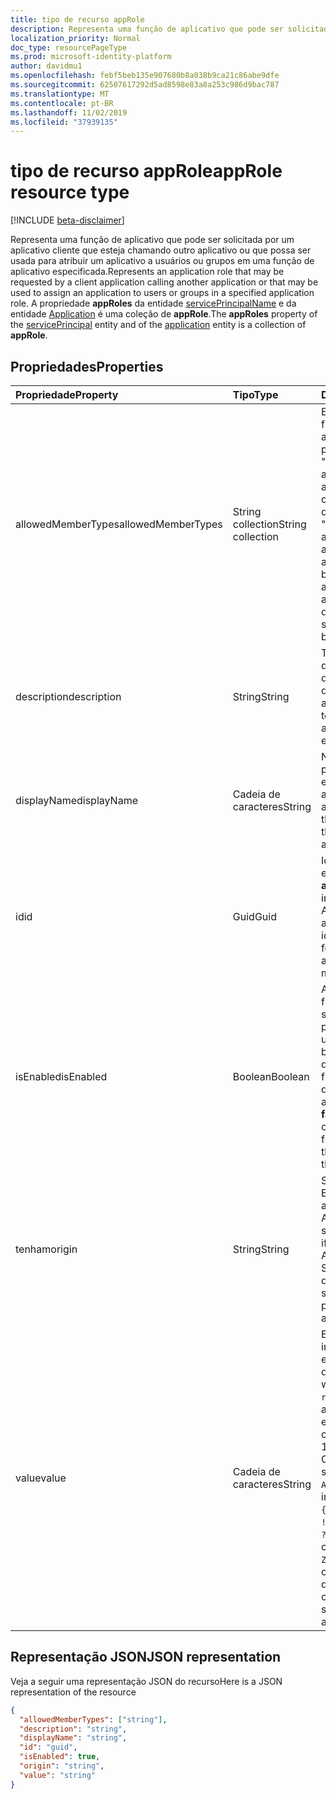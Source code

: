 ```yaml
---
title: tipo de recurso appRole
description: Representa uma função de aplicativo que pode ser solicitada por um aplicativo cliente que esteja chamando outro aplicativo ou que possa ser usada para atribuir um aplicativo a usuários ou grupos em uma função de aplicativo especificada. A propriedade **appRoles** da entidade servicePrincipalName e da entidade Application é uma coleção de **appRole**.
localization_priority: Normal
doc_type: resourcePageType
ms.prod: microsoft-identity-platform
author: davidmu1
ms.openlocfilehash: febf5beb135e907680b8a038b9ca21c86abe9dfe
ms.sourcegitcommit: 62507617292d5ad8598e83a8a253c986d9bac787
ms.translationtype: MT
ms.contentlocale: pt-BR
ms.lasthandoff: 11/02/2019
ms.locfileid: "37939135"
---
```

# <a name="approle-resource-type"></a><span data-ttu-id="7289a-104">tipo de recurso appRole</span><span class="sxs-lookup"><span data-stu-id="7289a-104">appRole resource type</span></span>

[!INCLUDE [beta-disclaimer](../../includes/beta-disclaimer.md)]

<span data-ttu-id="7289a-105">Representa uma função de aplicativo que pode ser solicitada por um aplicativo cliente que esteja chamando outro aplicativo ou que possa ser usada para atribuir um aplicativo a usuários ou grupos em uma função de aplicativo especificada.</span><span class="sxs-lookup"><span data-stu-id="7289a-105">Represents an application role that may be requested by a client application calling another application or that may be used to assign an application to users or groups in a specified application role.</span></span> <span data-ttu-id="7289a-106">A propriedade **appRoles** da entidade [servicePrincipalName](serviceprincipal.md) e da entidade [Application](application.md) é uma coleção de **appRole**.</span><span class="sxs-lookup"><span data-stu-id="7289a-106">The **appRoles** property of the [servicePrincipal](serviceprincipal.md) entity and of the [application](application.md) entity is a collection of **appRole**.</span></span>

## <a name="properties"></a><span data-ttu-id="7289a-107">Propriedades</span><span class="sxs-lookup"><span data-stu-id="7289a-107">Properties</span></span>
| <span data-ttu-id="7289a-108">Propriedade</span><span class="sxs-lookup"><span data-stu-id="7289a-108">Property</span></span>     | <span data-ttu-id="7289a-109">Tipo</span><span class="sxs-lookup"><span data-stu-id="7289a-109">Type</span></span>   |<span data-ttu-id="7289a-110">Descrição</span><span class="sxs-lookup"><span data-stu-id="7289a-110">Description</span></span>|
|:---------------|:--------|:----------|
|<span data-ttu-id="7289a-111">allowedMemberTypes</span><span class="sxs-lookup"><span data-stu-id="7289a-111">allowedMemberTypes</span></span>|<span data-ttu-id="7289a-112">String collection</span><span class="sxs-lookup"><span data-stu-id="7289a-112">String collection</span></span>|<span data-ttu-id="7289a-113">Especifica se essa definição de função de aplicativo pode ser atribuída a usuários e grupos por meio da configuração de "usuário" ou a outros aplicativos (que estão acessando esse aplicativo em cenários de serviço de daemon) definindo como "aplicativo" ou ambos.</span><span class="sxs-lookup"><span data-stu-id="7289a-113">Specifies whether this app role definition can be assigned to users and groups by setting to "User", or to other applications (that are accessing this application in daemon service scenarios) by setting to "Application", or to both.</span></span>|
|<span data-ttu-id="7289a-114">description</span><span class="sxs-lookup"><span data-stu-id="7289a-114">description</span></span>|<span data-ttu-id="7289a-115">String</span><span class="sxs-lookup"><span data-stu-id="7289a-115">String</span></span>|<span data-ttu-id="7289a-116">Texto de ajuda de permissão que aparece nas experiências de consentimento e atribuição de aplicativo de administração.</span><span class="sxs-lookup"><span data-stu-id="7289a-116">Permission help text that appears in the admin app assignment and consent experiences.</span></span>|
|<span data-ttu-id="7289a-117">displayName</span><span class="sxs-lookup"><span data-stu-id="7289a-117">displayName</span></span>|<span data-ttu-id="7289a-118">Cadeia de caracteres</span><span class="sxs-lookup"><span data-stu-id="7289a-118">String</span></span>|<span data-ttu-id="7289a-119">Nome para exibição da permissão que aparece nas experiências de atribuição de aplicativo e consentimento de administrador.</span><span class="sxs-lookup"><span data-stu-id="7289a-119">Display name for the permission that appears in the admin consent and app assignment experiences.</span></span>|
|<span data-ttu-id="7289a-120">id</span><span class="sxs-lookup"><span data-stu-id="7289a-120">id</span></span>|<span data-ttu-id="7289a-121">Guid</span><span class="sxs-lookup"><span data-stu-id="7289a-121">Guid</span></span>|<span data-ttu-id="7289a-122">Identificador de função exclusivo dentro da coleção **appRoles** .</span><span class="sxs-lookup"><span data-stu-id="7289a-122">Unique role identifier inside the **appRoles** collection.</span></span> <span data-ttu-id="7289a-123">Ao criar uma nova função de aplicativo, um novo identificador GUID deve ser fornecido.</span><span class="sxs-lookup"><span data-stu-id="7289a-123">When creating a new app role, a new Guid identifier must be provided.</span></span> |
|<span data-ttu-id="7289a-124">isEnabled</span><span class="sxs-lookup"><span data-stu-id="7289a-124">isEnabled</span></span>|<span data-ttu-id="7289a-125">Boolean</span><span class="sxs-lookup"><span data-stu-id="7289a-125">Boolean</span></span>|<span data-ttu-id="7289a-126">Ao criar ou atualizar uma função de aplicativo, isso deve ser definido como **true** (que é o padrão).</span><span class="sxs-lookup"><span data-stu-id="7289a-126">When creating or updating an app role, this must be set to **true** (which is the default).</span></span> <span data-ttu-id="7289a-127">Para excluir uma função, é necessário primeiro defini-la como **false**.</span><span class="sxs-lookup"><span data-stu-id="7289a-127">To delete a role, this must first be set to **false**.</span></span>  <span data-ttu-id="7289a-128">Nesse ponto, em uma chamada subsequente, essa função pode ser removida.</span><span class="sxs-lookup"><span data-stu-id="7289a-128">At that point, in a subsequent call, this role may be removed.</span></span>|
|<span data-ttu-id="7289a-129">tenham</span><span class="sxs-lookup"><span data-stu-id="7289a-129">origin</span></span>|<span data-ttu-id="7289a-130">String</span><span class="sxs-lookup"><span data-stu-id="7289a-130">String</span></span>| <span data-ttu-id="7289a-131">Somente leitura.</span><span class="sxs-lookup"><span data-stu-id="7289a-131">Read-only.</span></span> <span data-ttu-id="7289a-132">Especifica se a função de aplicativo é definida no objeto Application ou no objeto servicePrincipalName.</span><span class="sxs-lookup"><span data-stu-id="7289a-132">Specifies if the app role is defined on the Application object or on the ServicePrincipal object.</span></span> <span data-ttu-id="7289a-133">_Não_ deve ser incluído em solicitações POST ou patch.</span><span class="sxs-lookup"><span data-stu-id="7289a-133">Must _not_ be included in any POST or PATCH requests.</span></span> |
|<span data-ttu-id="7289a-134">value</span><span class="sxs-lookup"><span data-stu-id="7289a-134">value</span></span>|<span data-ttu-id="7289a-135">Cadeia de caracteres</span><span class="sxs-lookup"><span data-stu-id="7289a-135">String</span></span>|<span data-ttu-id="7289a-136">Especifica o valor que será incluído na `roles` declaração em tokens de autenticação e de acesso.</span><span class="sxs-lookup"><span data-stu-id="7289a-136">Specifies the value which will be included in the `roles` claim in authentication and access tokens.</span></span> <span data-ttu-id="7289a-137">Não deve exceder 120 caracteres de comprimento.</span><span class="sxs-lookup"><span data-stu-id="7289a-137">Must not exceed 120 characters in length.</span></span> <span data-ttu-id="7289a-138">Caracteres `:` `!` `#` `$` permitidos são `%` `&` `'` `(` `)` `*` `+` `,` `-` `.` `/` `:` `;` <code>&lt;</code> `=` <code>&gt;</code> `?` `A-Z` como os caracteres nos intervalos `a-z`e. `0-9` `^` `@` `[` `]` `+` `_` <code>&#96;</code> `{` <code>&#124;</code> `}` `~`</span><span class="sxs-lookup"><span data-stu-id="7289a-138">Allowed characters are `:` `!` `#` `$` `%` `&` `'` `(` `)` `*` `+` `,` `-` `.` `/` `:` `;` <code>&lt;</code> `=` <code>&gt;</code> `?` `@` `[` `]` `^` `+` `_` <code>&#96;</code> `{` <code>&#124;</code> `}` `~`, as well as characters in the ranges `0-9`, `A-Z` and `a-z`.</span></span> <span data-ttu-id="7289a-139">Qualquer outro caractere, incluindo o caractere de espaço, não é permitido.</span><span class="sxs-lookup"><span data-stu-id="7289a-139">Any other character, including the space character, are not allowed.</span></span>  |

## <a name="json-representation"></a><span data-ttu-id="7289a-140">Representação JSON</span><span class="sxs-lookup"><span data-stu-id="7289a-140">JSON representation</span></span>

<span data-ttu-id="7289a-141">Veja a seguir uma representação JSON do recurso</span><span class="sxs-lookup"><span data-stu-id="7289a-141">Here is a JSON representation of the resource</span></span>

<!-- {
  "blockType": "resource",
  "optionalProperties": [

  ],
  "@odata.type": "microsoft.graph.appRole"
}-->

```json
{
  "allowedMemberTypes": ["string"],
  "description": "string",
  "displayName": "string",
  "id": "guid",
  "isEnabled": true,
  "origin": "string",
  "value": "string"
}

```

<!-- uuid: 8fcb5dbc-d5aa-4681-8e31-b001d5168d79
2015-10-25 14:57:30 UTC -->
<!--
{
  "type": "#page.annotation",
  "description": "appRole resource",
  "keywords": "",
  "section": "documentation",
  "tocPath": "",
  "suppressions": []
}
-->
